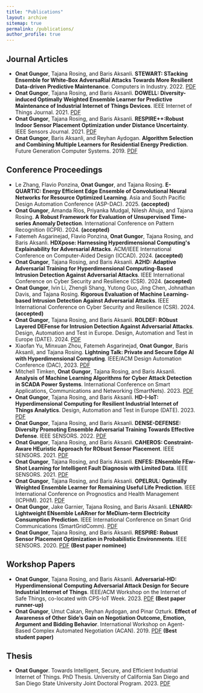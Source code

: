 ```yaml
---
title: "Publications"
layout: archive
sitemap: true
permalink: /publications/
author_profile: true
---
```


## Journal Articles
* **Onat Gungor**, Tajana Rosing, and Baris Aksanli. **STEWART: STacking Ensemble for White-Box AdversaRial Attacks Towards More Resilient Data-driven Predictive Maintenance**. Computers in Industry. 2022. [PDF](https://www.sciencedirect.com/science/article/pii/S0166361522000574)
* **Onat Gungor**, Tajana Rosing, and Baris Aksanli. **DOWELL: Diversity-induced Optimally Weighted Ensemble Learner for Predictive Maintenance of Industrial Internet of Things Devices**. IEEE Internet of Things Journal. 2021. [PDF](https://ieeexplore.ieee.org/document/9484087)
* **Onat Gungor**, Tajana Rosing, and Baris Aksanli. **RESPIRE++:Robust Indoor Sensor Placement Optimization under Distance Uncertainty**. IEEE Sensors Journal. 2021. [PDF](https://ieeexplore.ieee.org/document/9416575)
* **Onat Gungor**, Baris Aksanli, and Reyhan Aydogan. **Algorithm Selection and Combining Multiple Learners for Residential Energy Prediction**. Future Generation Computer Systems. 2019. [PDF](https://www.sciencedirect.com/science/article/abs/pii/S0167739X19305795)  

## Conference Proceedings
* Le Zhang, Flavio Ponzina, **Onat Gungor**, and Tajana Rosing. **E-QUARTIC: Energy Efficient Edge Ensemble of Convolutional Neural Networks for Resource Optimized Learning**. Asia and South Pacific Design Automation Conference (ASP-DAC). 2025. **(accepted)**
* **Onat Gungor**, Amanda Rios, Priyanka Mudgal, Nilesh Ahuja, and Tajana Rosing. **A Robust Framework for Evaluation of Unsupervised Time-series Anomaly Detection**. International Conference on Pattern Recognition (ICPR). 2024. **(accepted)**
* Fatemeh Asgarinejad, Flavio Ponzina, **Onat Gungor**, Tajana Rosing, and Baris Aksanli. **HDXpose: Harnessing Hyperdimensional Computing's Explainability for Adversarial Attacks**. ACM/IEEE International Conference on Computer-Aided Design (ICCAD). 2024. **(accepted)** 
* **Onat Gungor**, Tajana Rosing, and Baris Aksanli. **A2HD: Adaptive Adversarial Training for Hyperdimensional Computing-Based Intrusion Detection Against Adversarial Attacks**. IEEE International Conference on Cyber Security and Resilience (CSR). 2024. **(accepted)** 
* **Onat Gungor**, lvin Li, Zhengli Shang, Yutong Guo, Jing Chen, Johnathan Davis, and Tajana Rosing. **Rigorous Evaluation of Machine Learning-based Intrusion Detection Against Adversarial Attacks**. IEEE International Conference on Cyber Security and Resilience (CSR). 2024. **(accepted)**
* **Onat Gungor**, Tajana Rosing, and Baris Aksanli. **ROLDEF: RObust Layered DEFense for Intrusion Detection Against Adversarial Attacks**. Design, Automation and Test in Europe. Design, Automation and Test in Europe (DATE). 2024. [PDF](https://ieeexplore.ieee.org/document/10546886)
* Xiaofan Yu, Minxuan Zhou, Fatemeh Asgarinejad, **Onat Gungor**, Baris Aksanli, and Tajana Rosing. **Lightning Talk: Private and Secure Edge AI with Hyperdimensional Computing**. IEEE/ACM Design Automation Conference (DAC), 2023. [PDF](https://ieeexplore.ieee.org/document/10247820)
* Mitchell Timken, **Onat Gungor**, Tajana Rosing, and Baris Aksanli. **Analysis of Machine Learning Algorithms for Cyber Attack Detection in SCADA Power Systems**. International Conference on Smart Applications, Communications and Networking (SmartNets). 2023. [PDF](https://ieeexplore.ieee.org/abstract/document/10216147)
* **Onat Gungor**, Tajana Rosing, and Baris Aksanli. **HD-I-IoT: Hyperdimensional Computing for Resilient Industrial Internet of Things Analytics**. Design, Automation and Test in Europe (DATE). 2023. [PDF](https://ieeexplore.ieee.org/document/10137045)
* **Onat Gungor**, Tajana Rosing, and Baris Aksanli. **DENSE-DEFENSE: Diversity Promoting Ensemble Adversarial Training Towards Effective Defense**. IEEE SENSORS. 2022. [PDF](https://ieeexplore.ieee.org/abstract/document/9967204)
* **Onat Gungor**, Tajana Rosing, and Baris Aksanli. **CAHEROS: Constraint-Aware HEuristic Approach for RObust Sensor Placement**. IEEE SENSORS. 2021. [PDF](https://ieeexplore.ieee.org/document/9639707)
* **Onat Gungor**, Tajana Rosing, and Baris Aksanli. **ENFES: ENsemble FEw-Shot Learning for Intelligent Fault Diagnosis with Limited Data**. IEEE SENSORS. 2021. [PDF](https://ieeexplore.ieee.org/abstract/document/9639633)
* **Onat Gungor**, Tajana Rosing, and Baris Aksanli. **OPELRUL: Optimally Weighted Ensemble Learner for Remaining Useful Life Prediction**. IEEE International Conference on Prognostics and Health Management (ICPHM). 2021. [PDF](https://ieeexplore.ieee.org/document/9486535)
* **Onat Gungor**, Jake Garnier, Tajana Rosing, and Baris Aksanli. **LENARD: Lightweight ENsemble LeARner for MeDium-term Electricity Consumption Prediction**. IEEE International Conference on Smart Grid Communications (SmartGridComm). [PDF](https://ieeexplore.ieee.org/abstract/document/9303012)
* **Onat Gungor**, Tajana Rosing, and Baris Aksanli. **RESPIRE: Robust Sensor Placement Optimization in Probabilistic Environments**. IEEE SENSORS. 2020. [PDF](https://ieeexplore.ieee.org/document/9278821) **(Best paper nominee)**

## Workshop Papers
* **Onat Gungor**, Tajana Rosing, and Baris Aksanli. **Adversarial-HD: Hyperdimensional Computing Adversarial Attack Design
for Secure Industrial Internet of Things**. IEEE/ACM Workshop on the Internet of Safe Things, co-located with CPS-IoT Week. 2023. [PDF](https://dl.acm.org/doi/abs/10.1145/3576914.3587484) **(Best paper runner-up)**
* **Onat Gungor**, Umut Cakan, Reyhan Aydogan, and Pinar Ozturk. **Effect of Awareness of Other Side’s Gain on Negotiation Outcome, Emotion, Argument and Bidding Behavior**. International Workshop on Agent-Based Complex Automated Negotiation (ACAN). 2019. [PDF](https://link.springer.com/chapter/10.1007/978-981-16-0471-3_1#:~:text=We%20observed%20that%2067%25%20of,of%20the%20other%20side's%20gain.) **(Best student paper)**

## Thesis
* **Onat Gungor**. Towards Intelligent, Secure, and Efficient Industrial Internet of Things. PhD Thesis. University of California San Diego and San Diego State University Joint Doctoral Program. 2023. [PDF](https://escholarship.org/uc/item/0pj2s6s3)
